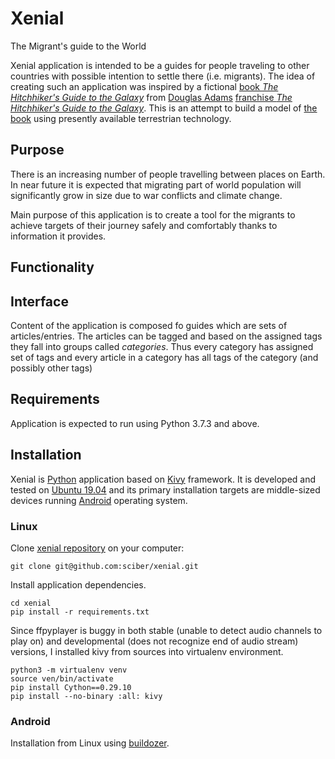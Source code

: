 Xenial
======
The Migrant's guide to the World 

Xenial application is intended to be a guides for people traveling to other
countries with possible intention to settle there (i.e. migrants). The idea 
of creating such an application was inspired by a fictional 
[book *The Hitchhiker's Guide to the Galaxy*](https://en.wikipedia.org/wiki/The_Hitchhiker%27s_Guide_to_the_Galaxy_(fictional))
from [Douglas Adams](https://en.wikipedia.org/wiki/Douglas_Adams) 
[franchise *The Hitchhiker's Guide to the Galaxy*](https://en.wikipedia.org/wiki/The_Hitchhiker%27s_Guide_to_the_Galaxy_(fictional)).
This is an attempt to build a model of [the book](https://en.wikipedia.org/wiki/The_Hitchhiker%27s_Guide_to_the_Galaxy_(fictional))
using presently available terrestrian technology.

Purpose
-------
There is an increasing number of people travelling between places on Earth.
In near future it is expected that migrating part of world population
will significantly grow in size due to war conflicts and climate change.

Main purpose of this application is to create a tool for the migrants to
achieve targets of their journey safely and comfortably thanks 
to information it provides.

Functionality
-------------



Interface
---------
Content of the application is composed fo guides which are sets of 
articles/entries. The articles can be tagged and based on the assigned tags they
fall into groups called *categories*. Thus every category has assigned
set of tags and every article in a category has all tags of the category
(and possibly other tags)



Requirements
------------
Application is expected to run using Python 3.7.3 and above.

Installation
------------
Xenial is [Python](https://www.python.org) application based on 
[Kivy](https://kivy.org) framework. It is developed and tested on 
[Ubuntu 19.04](http://releases.ubuntu.com/19.04/) and its primary
installation targets are middle-sized devices running 
[Android](https://en.wikipedia.org/wiki/Android_(operating_system))
operating system.

### Linux
Clone [xenial repository](https://github.com/sciber/xenial) 
on your computer:
```
git clone git@github.com:sciber/xenial.git  
```

Install application dependencies.
```
cd xenial
pip install -r requirements.txt
```

Since ffpyplayer is buggy in both stable (unable to detect audio channels
to play on) and developmental (does not recognize end of audio stream) versions,
I installed kivy from sources into virtualenv environment.
```
python3 -m virtualenv venv
source ven/bin/activate
pip install Cython==0.29.10
pip install --no-binary :all: kivy
```

### Android

Installation from Linux using [buildozer](https://github.com/kivy/buildozer).
